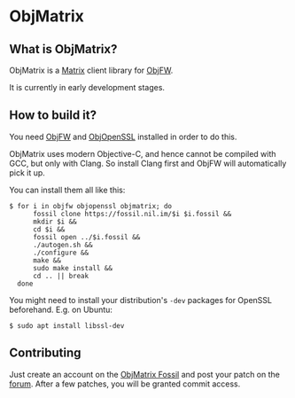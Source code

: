 # ObjMatrix

## What is ObjMatrix?

ObjMatrix is a [Matrix](https://matrix.org) client library for
[ObjFW](https://objfw.nil.im).

It is currently in early development stages.

## How to build it?

You need [ObjFW](https://objfw.nil.im) and
[ObjOpenSSL](https://fossil.nil.im/objopenssl) installed in order to do this.

ObjMatrix uses modern Objective-C, and hence cannot be compiled with GCC, but
only with Clang. So install Clang first and ObjFW will automatically pick it up.

You can install them all like this:

    $ for i in objfw objopenssl objmatrix; do
          fossil clone https://fossil.nil.im/$i $i.fossil &&
          mkdir $i &&
          cd $i &&
          fossil open ../$i.fossil &&
          ./autogen.sh &&
          ./configure &&
          make &&
          sudo make install &&
          cd .. || break
      done

You might need to install your distribution's `-dev` packages for OpenSSL
beforehand. E.g. on Ubuntu:

    $ sudo apt install libssl-dev

## Contributing

Just create an account on the
[ObjMatrix Fossil](https://fossil.nil.im/objmatrix) and post your patch on the
[forum](https://fossil.nil.im/objmatrix/forum). After a few patches, you will
be granted commit access.

